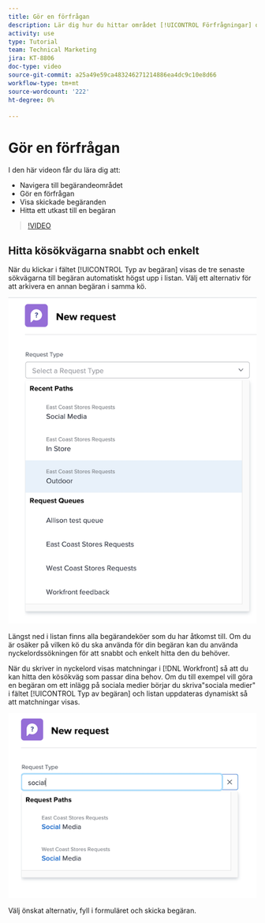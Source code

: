```yaml
---
title: Gör en förfrågan
description: Lär dig hur du hittar området [!UICONTROL Förfrågningar] och gör en förfrågan. Lär dig sedan hur du visar inskickade begäranden och utkast.
activity: use
type: Tutorial
team: Technical Marketing
jira: KT-8806
doc-type: video
source-git-commit: a25a49e59ca483246271214886ea4dc9c10e8d66
workflow-type: tm+mt
source-wordcount: '222'
ht-degree: 0%

---
```


# Gör en förfrågan

I den här videon får du lära dig att:

* Navigera till begärandeområdet
* Gör en förfrågan
* Visa skickade begäranden
* Hitta ett utkast till en begäran

>[!VIDEO](https://video.tv.adobe.com/v/336092/?quality=12&learn=on)

## Hitta kösökvägarna snabbt och enkelt

När du klickar i fältet [!UICONTROL Typ av begäran] visas de tre senaste sökvägarna till begäran automatiskt högst upp i listan. Välj ett alternativ för att arkivera en annan begäran i samma kö.

![Menyn Typ av begäran som visar en lista med senaste sökvägar för begäran](assets/collaborator-fundamentals-1.png)

Längst ned i listan finns alla begärandeköer som du har åtkomst till. Om du är osäker på vilken kö du ska använda för din begäran kan du använda nyckelordssökningen för att snabbt och enkelt hitta den du behöver.

När du skriver in nyckelord visas matchningar i [!DNL Workfront] så att du kan hitta den kösökväg som passar dina behov. Om du till exempel vill göra en begäran om ett inlägg på sociala medier börjar du skriva&quot;sociala medier&quot; i fältet [!UICONTROL Typ av begäran] och listan uppdateras dynamiskt så att matchningar visas.

![Menyn Typ av begäran med ett ord angivet i fältet för att visa de senaste sökvägarna för begäran](assets/collaborator-fundamentals-2.png)

Välj önskat alternativ, fyll i formuläret och skicka begäran.

<!---
Learn more
Requests area overview
Create and submit Workfront requests
Guides
Make a work request
--->
